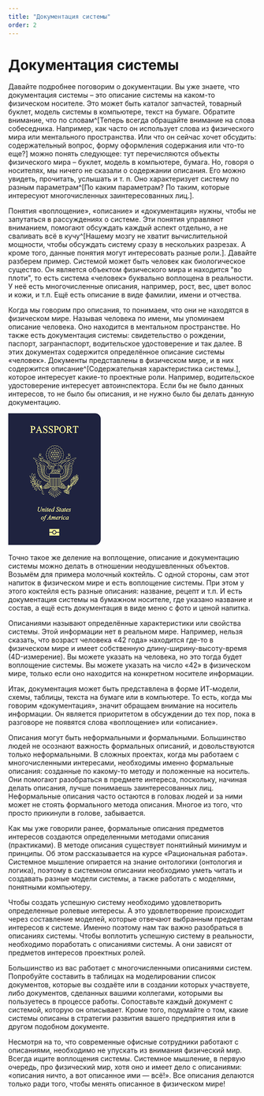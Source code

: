 ```yaml
---
title: "Документация системы"
order: 2
---
```


# Документация системы



Давайте подробнее поговорим о документации. Вы уже знаете, что документация системы – это описание системы на каком-то физическом носителе. Это может быть каталог запчастей, товарный буклет, модель системы в компьютере, текст на бумаге. Обратите внимание, что по словам^[Теперь всегда обращайте внимание на слова собеседника. Например, как часто он использует слова из физического мира или ментального пространства. Или что он сейчас хочет обсудить: содержательный вопрос, форму оформления содержания или что-то еще?] можно понять следующее: тут перечисляются объекты физического мира – буклет, модель в компьютере, бумага. Но, говоря о носителях, мы ничего не сказали о содержании описания. Его можно увидеть, прочитать, услышать и т. п. Оно характеризует систему по разным параметрам^[По каким параметрам? По таким, которые интересуют многочисленных заинтересованных лиц.].

Понятия «воплощение», «описание» и «документация» нужны, чтобы не запутаться в рассуждениях о системе. Эти понятия управляют вниманием, помогают обсуждать каждый аспект отдельно, а не сваливать всё в кучу^[Нашему мозгу не хватит вычислительной мощности, чтобы обсуждать систему сразу в нескольких разрезах. А кроме того, данные понятия могут интересовать разные роли.]. Давайте разберем пример. Системой может быть человек как биологическое существо. Он является объектом физического мира и находится "во плоти", то есть система «человек» буквально воплощена в реальности. У неё есть многочисленные описания, например, рост, вес, цвет волос и кожи, и т.п. Ещё есть описание в виде фамилии, имени и отчества.

Когда мы говорим про описания, то понимаем, что они не находятся в физическом мире. Называя человека по имени, мы упоминаем описание человека. Оно находится в ментальном пространстве. Но также есть документация системы: свидетельство о рождении, паспорт, загранпаспорт, водительское удостоверение и так далее. В этих документах содержится определённое описание системы «человек». Документы представлены в физическом мире, и в них содержится описание^[Содержательная характеристика системы.], которое интересует какие-то проектные роли. Например, водительское удостоверение интересует автоинспектора. Если бы не было данных интересов, то не было бы описания, и не нужно было бы делать данную документацию.


![](./system-documentation-4.png)


Точно такое же деление на воплощение, описание и документацию системы можно делать в отношении неодушевленных объектов. Возьмём для примера молочный коктейль. С одной стороны, сам этот напиток в физическом мире и есть воплощение системы. При этом у этого коктейля есть разные описания: название, рецепт и т.п. И есть документация системы на бумажном носителе, где указано название и состав, а ещё есть документация в виде меню с фото и ценой напитка.

Описаниями называют определённые характеристики или свойства системы. Этой информации нет в реальном мире. Например, нельзя сказать, что возраст человека «42 года» находится где-то в физическом мире и имеет собственную длину-ширину-высоту-время (4D-измерение). Вы можете указать на человека, но это тогда будет воплощение системы. Вы можете указать на число «42» в физическом мире, только если оно находится на конкретном носителе информации.

Итак, документация может быть представлена в форме ИТ-модели, схемы, таблицы, текста на бумаге или в компьютере. То есть, когда мы говорим «документация», значит обращаем внимание на носитель информации. Он является приоритетом в обсуждении до тех пор, пока в разговоре не появятся слова «воплощение» или «описание».

Описания могут быть неформальными и формальными. Большинство людей не осознают важность формальных описаний, и довольствуются только неформальными. В сложных проектах, когда мы работаем с многочисленными интересами, необходимы именно формальные описания: созданные по какому-то методу и положенные на носитель. Они помогают разобраться в предмете интереса, поскольку, начиная делать описания, лучше понимаешь заинтересованных лиц. Неформальные описания часто остаются в головах людей и за ними может не стоять формального метода описания. Многое из того, что просто прикинули в голове, забывается.

Как мы уже говорили ранее, формальные описания предметов интересов создаются определенными методами описания (практиками). В методе описания существует понятийный минимум и принципы. Об этом рассказывается на курсе «Рациональная работа». Системное мышление опирается на знание онтологики (онтология и логика), поэтому в системном описании необходимо уметь читать и создавать разные модели системы, а также работать с моделями, понятными компьютеру.

Чтобы создать успешную систему необходимо удовлетворить определенные ролевые интересы. А это удовлетворение происходит через составление моделей, которые отвечают выбранным предметам интересов к системе. Именно поэтому нам так важно разобраться в описаниях системы. Чтобы воплотить успешную систему в реальности, необходимо поработать с описаниями системы. А они зависят от предметов интересов проектных ролей.

Большинство из вас работает с многочисленными описаниями систем. Попробуйте составить в таблицах на моделировании список документов, которые вы создаёте или в создании которых участвуете, либо документов, сделанных вашими коллегами, которыми вы пользуетесь в процессе работы. Сопоставьте каждый документ с системой, которую он описывает. Кроме того, подумайте о том, какие системы описаны в стратегии развития вашего предприятия или в другом подобном документе.

Несмотря на то, что современные офисные сотрудники работают с описаниями, необходимо не упускать из внимания физический мир. Всегда ищите воплощения системы. Системное мышление, в первую очередь, про физический мир, хотя оно и имеет дело с описаниями: «описания ничто, а вот описанное ими — всё!». Все описания делаются только ради того, чтобы менять описанное в физическом мире!


